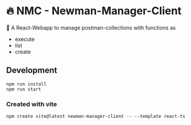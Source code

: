 # 🔥 NMC - Newman-Manager-Client
🫴  A React-Webapp to manage postman-collections with functions as 
* execute
* list
* create

## Development
```shell
npm run install
npm run start
```

### Created with vite
```shell
npm create vite@latest newman-manager-client -- --template react-ts
```
